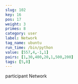 ```yaml
---
slug: 102
key: 16
pos: 17
weight: 3
primes: 8
category: user
label: Network
tag_name: ubuntu
run_time: /bin/python
value: [557,4,-1,1]
pairs: [1,30,400,20,1,500,200]
tags: [5,8]
---
```

participant Network
